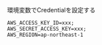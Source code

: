 環境変数でCredentialを設定する

```
AWS_ACCESS_KEY_ID=xxx;
AWS_SECRET_ACCESS_KEY=xxx;
AWS_REGION=ap-northeast-1
```

